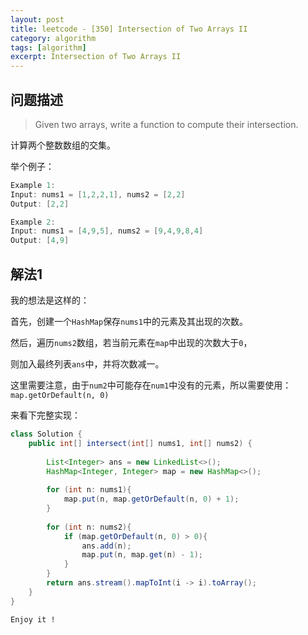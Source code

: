 ```yaml
---
layout: post
title: leetcode - [350] Intersection of Two Arrays II
category: algorithm
tags: [algorithm]
excerpt: Intersection of Two Arrays II
---
```


## 问题描述  

> Given two arrays, write a function to compute their intersection.  

计算两个整数数组的交集。  


举个例子：  

``` java
Example 1:
Input: nums1 = [1,2,2,1], nums2 = [2,2]
Output: [2,2]

Example 2:
Input: nums1 = [4,9,5], nums2 = [9,4,9,8,4]
Output: [4,9]
```


## 解法1  

我的想法是这样的：  

首先，创建一个`HashMap`保存`nums1`中的元素及其出现的次数。  

然后，遍历`nums2`数组，若当前元素在`map`中出现的次数大于`0`，  

则加入最终列表`ans`中，并将次数减一。  

这里需要注意，由于`num2`中可能存在`num1`中没有的元素，所以需要使用：`map.getOrDefault(n, 0)`  


来看下完整实现：  


``` java
class Solution {
    public int[] intersect(int[] nums1, int[] nums2) {
        
        List<Integer> ans = new LinkedList<>();
        HashMap<Integer, Integer> map = new HashMap<>();
        
        for (int n: nums1){
            map.put(n, map.getOrDefault(n, 0) + 1);
        }
        
        for (int n: nums2){
            if (map.getOrDefault(n, 0) > 0){
                ans.add(n);
                map.put(n, map.get(n) - 1);
            }
        }
        return ans.stream().mapToInt(i -> i).toArray();
    }
}
```

`Enjoy it ! `